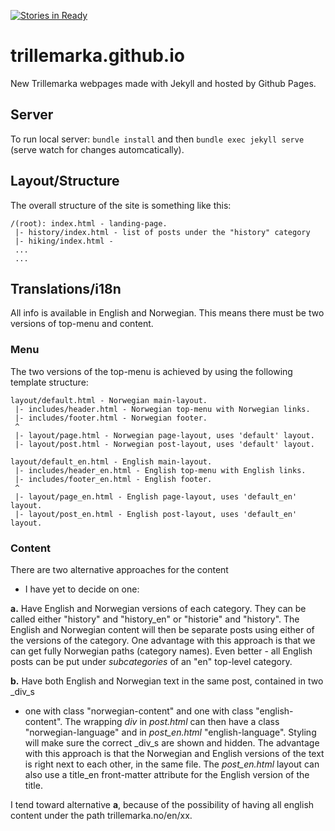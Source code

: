 [![Stories in Ready](https://badge.waffle.io/trillemarka/trillemarka.github.io.svg?label=ready&title=Ready)](http://waffle.io/trillemarka/trillemarka.github.io)

trillemarka.github.io
=====================

New Trillemarka webpages made with Jekyll and hosted by Github Pages.

Server
------
To run local server: `bundle install` and then `bundle exec jekyll serve`
(serve watch for changes automcatically).

Layout/Structure
----------------

The overall structure of the site is something like this:

    /(root): index.html - landing-page.
     |- history/index.html - list of posts under the "history" category
     |- hiking/index.html - 
     ...
     ...

Translations/i18n
-----------------

All info is available in English and Norwegian.
This means there must be two versions of top-menu and content.

### Menu

The two versions of the top-menu is achieved by using the following template structure:

    layout/default.html - Norwegian main-layout.
     |- includes/header.html - Norwegian top-menu with Norwegian links.
     |- includes/footer.html - Norwegian footer.
     ^
     |- layout/page.html - Norwegian page-layout, uses 'default' layout.
     |- layout/post.html - Norwegian post-layout, uses 'default' layout.

    layout/default_en.html - English main-layout.
     |- includes/header_en.html - English top-menu with English links.
     |- includes/footer_en.html - English footer.
     ^
     |- layout/page_en.html - English page-layout, uses 'default_en' layout.
     |- layout/post_en.html - English post-layout, uses 'default_en' layout.


### Content

There are two alternative approaches for the content
- I have yet to decide on one:

**a.** Have English and Norwegian versions of each category.
They can be called either "history" and "history\_en"
or "historie" and "history".
The English and Norwegian content will then be separate posts
using either of the versions of the category.
One advantage with this approach
is that we can get fully Norwegian paths (category names).
Even better -
all English posts can be put under _subcategories_
of an "en" top-level category.

**b.** Have both English and Norwegian text in the same post,
contained in two _div_s
- one with class "norwegian-content"
and one with class "english-content".
The wrapping _div_ in _post.html_ can then have a class "norwegian-language"
and in _post\_en.html_ "english-language".
Styling will make sure the correct _div_s are shown and hidden.
The advantage with this approach is that
the Norwegian and English versions of the text
is right next to each other,
in the same file.
The _post\_en.html_ layout can also use a title\_en
front-matter attribute for the English version of the title.

I tend toward alternative **a**,
because of the possibility of
having all english content
under the path trillemarka.no/en/xx.


